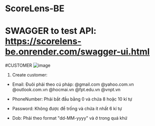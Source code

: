 # ScoreLens-BE

# SWAGGER to test API: https://scorelens-be.onrender.com/swagger-ui.html

#CUSTOMER
![image](https://github.com/user-attachments/assets/14048f6a-d091-441e-b198-1f9249425e70)
1. Create customer:
- Email: Đuôi phải theo cú pháp: 
	@gmail.com
	@yahoo.com.vn
	@outlook.com.vn
	@hocmai.vn
	@fpt.edu.vn
	@vnpt.vn

- PhoneNumber: Phải bắt đầu bằng 0 và chứa 8 hoặc 10 kí tự
- Password: Không được để trống và chứa ít nhất 6 kí tự
- Dob: Phải theo format "dd-MM-yyyy" và ở trong quá khứ